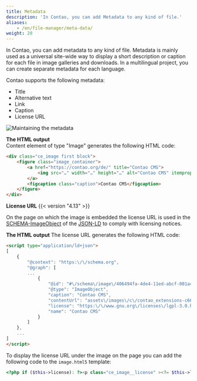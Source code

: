 ```yaml
---
title: Metadata
description: 'In Contao, you can add Metadata to any kind of file.'
aliases:
    - /en/file-manager/meta-data/
weight: 20
---
```



In Contao, you can add metadata to any kind of file. Metadata is mainly used as a universal site-wide way to display 
a short description or caption for each file in image galleries and downloads. In a multilingual project, you can create 
separate metadata for each language.

Contao supports the following metadata:

- Title
- Alternative text
- Link
- Caption
- License URL

![Maintaining the metadata](/de/file-manager/images/en/maintaining_the_metadata.jpg?classes=shadow)

**The HTML output**  
 Content element of type "Image" generates the following HTML code:

```html
<div class="ce_image first block">
    <figure class="image_container">
        <a href="https://contao.org/de/" title="Contao CMS">
            <img src="…" width="…" height="…" alt="Contao CMS" itemprop="image">
        </a>
        <figcaption class="caption">Contao CMS</figcaption>
    </figure>
</div>
```

**License URL**
{{< version "4.13" >}}

On the page on which the image is embedded the license URL is used in the [SCHEMA-ImageObject](https://schema.org/ImageObject "SCHEMA-ImageObject") of the [JSON-LD](https://en.wikipedia.org/wiki/JSON-LD") to comply with licensing notices.

**The HTML output**
The license URL generates the following HTML code:

```html
<script type="application/ld+json">
[
    {
        "@context": "https:\/\/schema.org",
        "@graph": [
        ...
            {
                "@id": "#\/schema\/image\/406494fa-4de4-11ed-abcf-001a4a0502b4",
                "@type": "ImageObject",
                "caption": "Contao CMS",
                "contentUrl": "assets\/images\/c\/contao_extensions-c6607fb7.png",
                "license": "https:\/\/www.gnu.org\/licenses\/lgpl-3.0.html",
                "name": "Contao CMS"
            }
        ]
    },
    ...
]
</script>
```

To display the license URL under the image on the page you can add the following code to the `image.html5` template:

```php
<?php if ($this->license): ?><p class="ce_image__license" ><?= $this->license ?></p><?php endif; ?>
```

